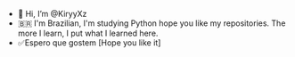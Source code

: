 - 👋 Hi, I’m @KiryyXz
- 🇧🇷 I'm Brazilian, I'm studying Python hope you like my
 repositories. The more I learn, I put what I 
learned here.
- ✅Espero que gostem [Hope you like it]

